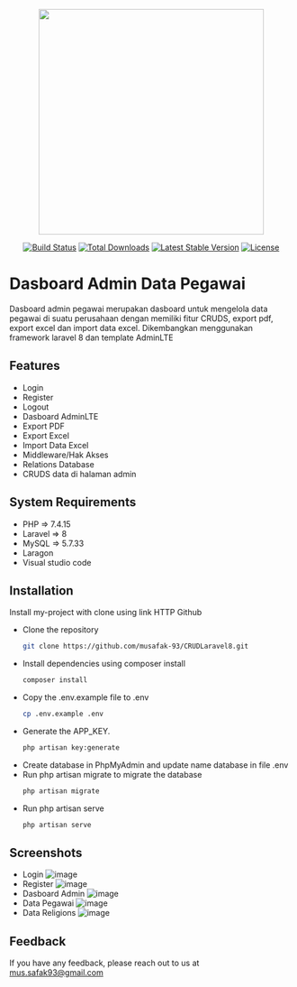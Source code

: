 <p align="center"><a href="https://laravel.com" target="_blank"><img src="https://raw.githubusercontent.com/laravel/art/master/logo-lockup/5%20SVG/2%20CMYK/1%20Full%20Color/laravel-logolockup-cmyk-red.svg" width="400"></a></p>

<p align="center">
<a href="https://travis-ci.org/laravel/framework"><img src="https://travis-ci.org/laravel/framework.svg" alt="Build Status"></a>
<a href="https://packagist.org/packages/laravel/framework"><img src="https://img.shields.io/packagist/dt/laravel/framework" alt="Total Downloads"></a>
<a href="https://packagist.org/packages/laravel/framework"><img src="https://img.shields.io/packagist/v/laravel/framework" alt="Latest Stable Version"></a>
<a href="https://packagist.org/packages/laravel/framework"><img src="https://img.shields.io/packagist/l/laravel/framework" alt="License"></a>
</p>

# Dasboard Admin Data Pegawai
Dasboard admin pegawai merupakan dasboard untuk mengelola data pegawai di suatu perusahaan dengan memiliki fitur CRUDS, export pdf, export excel dan import data excel. Dikembangkan menggunakan framework laravel 8 dan template AdminLTE

## Features

- Login
- Register
- Logout
- Dasboard AdminLTE
- Export PDF
- Export Excel
- Import Data Excel
- Middleware/Hak Akses
- Relations Database
- CRUDS data di halaman admin

## System Requirements
- PHP => 7.4.15
- Laravel => 8
- MySQL => 5.7.33
- Laragon
- Visual studio code

## Installation
Install my-project with clone using link HTTP Github

- Clone the repository
  ```bash
  git clone https://github.com/musafak-93/CRUDLaravel8.git
  ```
- Install dependencies using composer install
  ```bash
  composer install
  ```
- Copy the .env.example file to .env
  ```bash
  cp .env.example .env
  ```
- Generate the APP_KEY.
  ```bash
  php artisan key:generate
  ```
- Create database in PhpMyAdmin and update name database in file .env
- Run php artisan migrate to migrate the database
  ```bash
  php artisan migrate
  ```
- Run php artisan serve
  ```bash
  php artisan serve
  ```
    
## Screenshots
- Login
  ![image](https://github.com/musafak-93/CRUDLaravel8/assets/62982123/8521c18c-bbbf-4489-9ea0-d47065402104)
- Register
  ![image](https://github.com/musafak-93/CRUDLaravel8/assets/62982123/cdc52b51-aa43-40f6-999b-267a048f25c7)
- Dasboard Admin
  ![image](https://github.com/musafak-93/CRUDLaravel8/assets/62982123/7120afa8-a561-49ae-8422-42b810a274e5)
- Data Pegawai
  ![image](https://github.com/musafak-93/CRUDLaravel8/assets/62982123/fe32132a-f767-458d-9266-8026dcc841f7)
- Data Religions
  ![image](https://github.com/musafak-93/CRUDLaravel8/assets/62982123/762b7306-5d66-4963-abb6-0b540f778f24)

## Feedback
If you have any feedback, please reach out to us at mus.safak93@gmail.com
